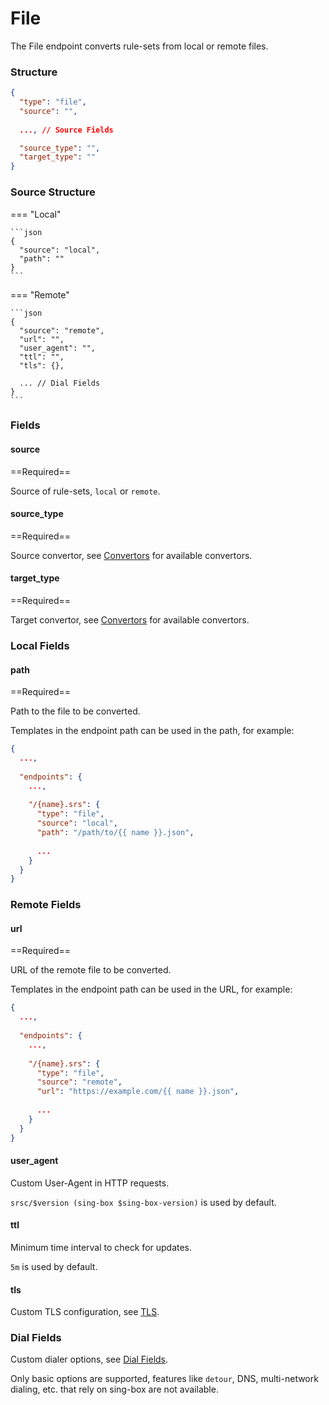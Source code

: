 # File

The File endpoint converts rule-sets from local or remote files.

### Structure

```json
{
  "type": "file",
  "source": "",
  
  ..., // Source Fields

  "source_type": "",
  "target_type": ""
}
```

### Source Structure

=== "Local"

    ```json
    {
      "source": "local",
      "path": ""
    }
    ```

=== "Remote"

    ```json
    {
      "source": "remote",
      "url": "",
      "user_agent": "",
      "ttl": "",
      "tls": {},
      
      ... // Dial Fields
    }
    ```

### Fields

#### source

==Required==

Source of rule-sets, `local` or `remote`.

#### source_type

==Required==

Source convertor, see [Convertors](/configuration/convertors/) for available convertors.

#### target_type

==Required==

Target convertor, see [Convertors](/configuration/convertors/) for available convertors.

### Local Fields

#### path

==Required==

Path to the file to be converted.

Templates in the endpoint path can be used in the path, for example:

```json
{
  ...,
  
  "endpoints": {
    ...,
    
    "/{name}.srs": {
      "type": "file",
      "source": "local",
      "path": "/path/to/{{ name }}.json",
      
      ...
    }
  }
}
```

### Remote Fields

#### url

==Required==

URL of the remote file to be converted.

Templates in the endpoint path can be used in the URL, for example:

```json
{
  ...,
  
  "endpoints": {
    ...,
    
    "/{name}.srs": {
      "type": "file",
      "source": "remote",
      "url": "https://example.com/{{ name }}.json",
      
      ...
    }
  }
}
```

#### user_agent

Custom User-Agent in HTTP requests.

`srsc/$version (sing-box $sing-box-version)` is used by default.

#### ttl

Minimum time interval to check for updates.

`5m` is used by default.

#### tls

Custom TLS configuration, see [TLS](https://sing-box.sagernet.org/configuration/shared/tls/#outbound).

### Dial Fields

Custom dialer options, see [Dial Fields](https://sing-box.sagernet.org/configuration/shared/dial/).

Only basic options are supported, features like `detour`, DNS, multi-network dialing, etc.
that rely on sing-box are not available.
